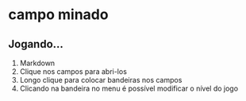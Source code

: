 # campo minado

## Jogando...

1. Markdown
2. Clique nos campos para abri-los 
3. Longo clique para colocar bandeiras nos campos
4. Clicando na bandeira no menu é possível modificar o nível do jogo
